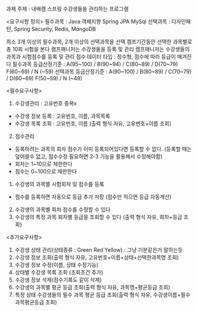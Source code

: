 과제 주제 : 내배캠 스프링 수강생들을 관리하는 프로그램


<요구사항 정의>
필수과목 : Java 객체지향 Spring JPA MySql
선택과목 : 디자인패턴, Spring Security, Redis, MongoDB

최소 3개 이상의 필수과목, 2개 이상의 선택과목을  선택
캠프기간동안 선택한 과목별로 총 10회 시험을 본다
캠프매니저는 수강생들을 등록 및 관리
캠프매니저는 수강생들의 과목과 시험점수를 등록 및 관리
점수 데이터 타입 : 정수형, 점수에 따라 등급이 매겨진다
필수과목 등급산정기준 : A(95~100) / B(90~94) / C(80~89) / D(70~79) F(60~69) / N (~59)
선택과목 등급산정기준 : A(90~100) / B(80~89) / C(70~79) / D(60~69) F(50~59) / N (~49)

<필수요구사항>
1. 수강생관리 : 고유번호 중복x
- 수강생 정보 등록 : 고유번호, 이름, 과목목록
- 수강생 목록 조회 : 고유번호, 이름 (출력 형식 자유, 고유번호+이름 조회)

2. 점수관리
- 등록하려는 과목의 회차 점수가 이미 등록되어있다면 등록할 수 없다. (등록할 때는 덮어쓸수 없고, 점수수정 필요하면 2-3 기능을 활용해서 수정해야함)
- 회차는 1~10으로 제한한다
- 점수는 0~100으로 제한한다
1) 수강생의 과목별 시험회차 및 점수를 등록
- 점수를 등록하면 자동으로 등급 추가 저장 (점수만 적으면 등급 자동계산)
2) 수강생의 과목별 회차 점수를 수정할 수 있다
3) 수강생의 특정 과목 회차별 등급을 조회할 수 있다 (출력 형식 자유, 회차+등급 조회)

<추가요구사항>
1) 수강생 상태 관리(상태종류 : Green Red Yellow) : 그냥 기분같은거 말하는듯
2) 수강생 정보 조회(출력 형식 자유, 고유번호+이름+상태+선택한과목명 조회)
3) 수강생 정보 수정(이름, 상태 수정기능)
4) 상태별 수강생 목록 조회 (조회조건 추가)
5) 수강생 정보 삭제(점수기록도 같이 삭제)
6) 수강생의 과목별 평균 등급 조회(출력 형식 자유, 과목명+평균등급 조회)
7) 특정 상태 수강생들의 필수 과목 평균 등급 조회(출력 형식 자유, 수강생이름+필수과목평균등급 조회)
